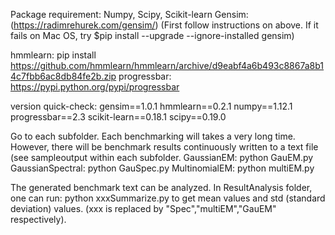 Package requirement:
Numpy, Scipy, Scikit-learn
Gensim:(https://radimrehurek.com/gensim/)
(First follow instructions on above. 
If it fails on Mac OS, try $pip install --upgrade --ignore-installed gensim)

hmmlearn: pip install https://github.com/hmmlearn/hmmlearn/archive/d9eabf4a6b493c8867a8b14c7fbb6ac8db84fe2b.zip
progressbar: https://pypi.python.org/pypi/progressbar

version quick-check:
gensim==1.0.1
hmmlearn==0.2.1
numpy==1.12.1
progressbar==2.3
scikit-learn==0.18.1
scipy==0.19.0

Go to each subfolder. Each benchmarking will takes a very long time. However, there will be benchmark results continuously written to a text
file (see sampleoutput within each subfolder.
GaussianEM: python GauEM.py
GaussianSpectral: python GauSpec.py
MultinomialEM: python multiEM.py

The generated benchmark text can be analyzed. In ResultAnalysis folder, one can run: python xxxSummarize.py to get mean values and std 
(standard deviation) values.
(xxx is replaced by "Spec","multiEM","GauEM" respectively).
